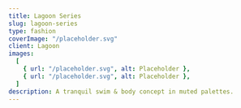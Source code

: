 ```yaml
---
title: Lagoon Series
slug: lagoon-series
type: fashion
coverImage: "/placeholder.svg"
client: Lagoon
images:
  [
    { url: "/placeholder.svg", alt: Placeholder },
    { url: "/placeholder.svg", alt: Placeholder },
  ]
description: A tranquil swim & body concept in muted palettes.
---
```

